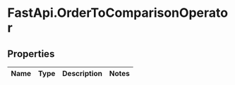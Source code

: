 # FastApi.OrderToComparisonOperator

## Properties
Name | Type | Description | Notes
------------ | ------------- | ------------- | -------------
